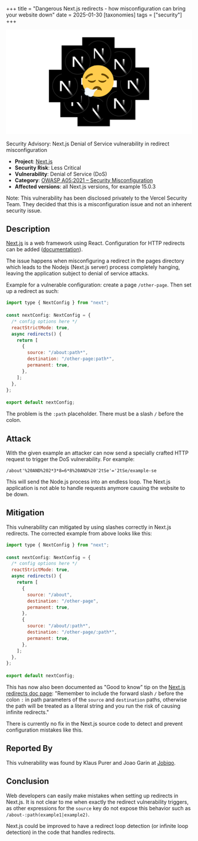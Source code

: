 +++
title = "Dangerous Next.js redirects - how misconfiguration can bring your website down"
date = 2025-01-30
[taxonomies]
tags = ["security"]
+++

![Black Next.js logos arranged in a circle. In the middle is an emoji with closed eyes exhausting.](nextjs_exhale.png)

Security Advisory: Next.js Denial of Service vulnerability in redirect misconfiguration

* **Project**: [Next.js](https://nextjs.org/)
* **Security Risk**: Less Critical
* **Vulnerability**: Denial of Service (DoS)
* **Category**: [OWASP A05:2021 – Security Misconfiguration](https://owasp.org/Top10/A05_2021-Security_Misconfiguration/)
* **Affected versions**: all Next.js versions, for example 15.0.3

Note: This vulnerability has been disclosed privately to the Vercel Security Team. They decided that this is a misconfiguration issue and not an inherent security issue.

<!-- more -->

## Description

[Next.js](https://nextjs.org/) is a web framework using React. Configuration for HTTP redirects can be added ([documentation](https://nextjs.org/docs/pages/api-reference/config/next-config-js/redirects)).

The issue happens when misconfiguring a redirect in the pages directory which leads to the Nodejs (Next.js server) process completely hanging, leaving the application subject to denial of service attacks.

Example for a vulnerable configuration: create a page `/other-page`. Then set up a redirect as such:

```js
import type { NextConfig } from "next";

const nextConfig: NextConfig = {
  /* config options here */
  reactStrictMode: true,
  async redirects() {
    return [
      {
        source: "/about:path*",
        destination: "/other-page:path*",
        permanent: true,
      },
    ];
  },
};

export default nextConfig;
```

The problem is the `:path` placeholder. There must be a slash `/` before the colon.

## Attack

With the given example an attacker can now send a specially crafted HTTP request to trigger the DoS vulnerability. For example:

```
/about'%20AND%202*3*8=6*8%20AND%20'2tSe'='2tSe/example-se
```

This will send the Node.js process into an endless loop. The Next.js application is not able to handle requests anymore causing the website to be down.

## Mitigation

This vulnerability can mitigated by using slashes correctly in Next.js redirects. The corrected example from above looks like this:

```js
import type { NextConfig } from "next";

const nextConfig: NextConfig = {
  /* config options here */
  reactStrictMode: true,
  async redirects() {
    return [
      {
        source: "/about",
        destination: "/other-page",
        permanent: true,
      },
      {
        source: "/about/:path*",
        destination: "/other-page/:path*",
        permanent: true,
      },
    ];
  },
};

export default nextConfig;
```

This has now also been documented as "Good to know" tip on the [Next.js redirects doc page](https://nextjs.org/docs/pages/api-reference/config/next-config-js/redirects): "Remember to include the forward slash `/` before the colon `:` in path parameters of the `source` and `destination` paths, otherwise the path will be treated as a literal string and you run the risk of causing infinite redirects."

There is currently no fix in the Next.js source code to detect and prevent configuration mistakes like this.

## Reported By

This vulnerability was found by Klaus Purer and Joao Garin at [Jobiqo](https://www.jobiqo.com/).

## Conclusion

Web developers can easily make mistakes when setting up redirects in Next.js. It is not clear to me when exactly the redirect vulnerability triggers, as other expressions for the `source` key do not expose this behavior such as `/about-:path(example1|example2)`.

Next.js could be improved to have a redirect loop detection (or infinite loop detection) in the code that handles redirects.
